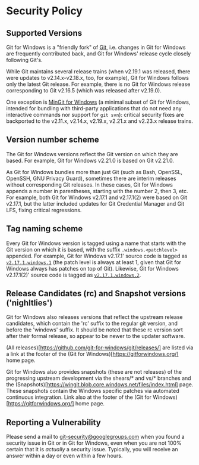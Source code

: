 # Security Policy

## Supported Versions

Git for Windows is a "friendly fork" of [Git](https://git-scm.com/), i.e. changes in Git for Windows are frequently contributed back, and Git for Windows' release cycle closely following Git's.

While Git maintains several release trains (when v2.19.1 was released, there were updates to v2.14.x-v2.18.x, too, for example), Git for Windows follows only the latest Git release. For example, there is no Git for Windows release corresponding to Git v2.16.5 (which was released after v2.19.0).

One exception is [MinGit for Windows](https://github.com/git-for-windows/git/wiki/MinGit) (a minimal subset of Git for Windows, intended for bundling with third-party applications that do not need any interactive commands nor support for `git svn`): critical security fixes are backported to the v2.11.x, v2.14.x, v2.19.x, v2.21.x and v2.23.x release trains.

## Version number scheme

The Git for Windows versions reflect the Git version on which they are based. For example, Git for Windows v2.21.0 is based on Git v2.21.0.

As Git for Windows bundles more than just Git (such as Bash, OpenSSL, OpenSSH, GNU Privacy Guard), sometimes there are interim releases without corresponding Git releases. In these cases, Git for Windows appends a number in parentheses, starting with the number 2, then 3, etc. For example, both Git for Windows v2.17.1 and v2.17.1(2) were based on Git v2.17.1, but the latter included updates for Git Credential Manager and Git LFS, fixing critical regressions.

## Tag naming scheme

Every Git for Windows version is tagged using a name that starts with the Git version on which it is based, with the suffix `.windows.<patchlevel>` appended. For example, Git for Windows v2.17.1' source code is tagged as [`v2.17.1.windows.1`](https://github.com/git-for-windows/git/releases/tag/v2.17.1.windows.1) (the patch level is always at least 1, given that Git for Windows always has patches on top of Git). Likewise, Git for Windows v2.17.1(2)' source code is tagged as [`v2.17.1.windows.2`](https://github.com/git-for-windows/git/releases/tag/v2.17.1.windows.2).

## Release Candidates (rc) and Snapshot versions ('nighltlies')

Git for Windows also releases versions that reflect the upstream release candidates, which contain the 'rc<n>' suffix to the regular git version, and before the 'windows' suffix. It should be noted that these rc version sort after their formal release, so appear to be newer to the updater software.

(All releases)[https://github.com/git-for-windows/git/releases/] are listed via a link at the footer of the (Git for Windows)[https://gitforwindows.org/] home page.

Git for Windows also provides snapshots (these are not releases) of the progressing upstream development via the shears/* and vs/* branches and the (Snapshots)[https://wingit.blob.core.windows.net/files/index.html] page. These snapshots contain the Windows specific patches via automated continuous integration. Link also at the footer of the (Git for Windows)[https://gitforwindows.org/] home page.

## Reporting a Vulnerability

Please send a mail to git-security@googlegroups.com when you found a security issue in Git or in Git for Windows, even when you are not 100% certain that it is _actually_ a security issue. Typically, you will receive an answer within a day or even within a few hours.
